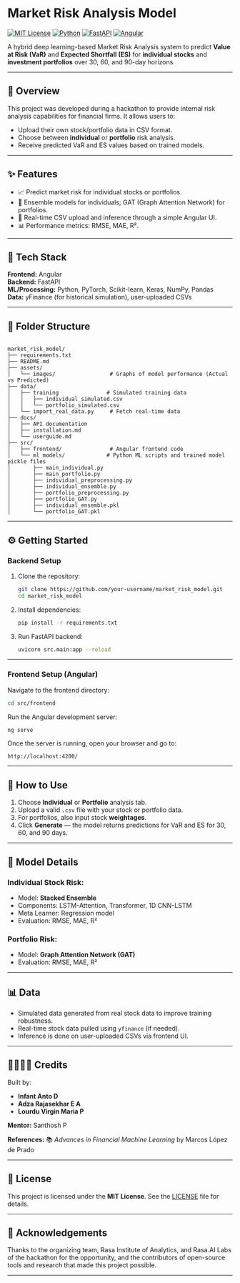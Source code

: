 # Market Risk Analysis Model

[![MIT License](https://img.shields.io/badge/License-MIT-green.svg)](LICENSE)
[![Python](https://img.shields.io/badge/Python-3.9+-blue.svg)](https://www.python.org/)
[![FastAPI](https://img.shields.io/badge/FastAPI-Backend-green.svg)](https://fastapi.tiangolo.com/)
[![Angular](https://img.shields.io/badge/Angular-Frontend-red.svg)](https://angular.io/)

A hybrid deep learning-based Market Risk Analysis system to predict **Value at Risk (VaR)** and **Expected Shortfall (ES)** for **individual stocks** and **investment portfolios** over 30, 60, and 90-day horizons.

---

## 🚀 Overview

This project was developed during a hackathon to provide internal risk analysis capabilities for financial firms. It allows users to:

- Upload their own stock/portfolio data in CSV format.
- Choose between **individual** or **portfolio** risk analysis.
- Receive predicted VaR and ES values based on trained models.

---

## ✨ Features

- 📈 Predict market risk for individual stocks or portfolios.
- 🧠 Ensemble models for individuals; GAT (Graph Attention Network) for portfolios.
- 🔁 Real-time CSV upload and inference through a simple Angular UI.
- 📊 Performance metrics: RMSE, MAE, R².

---

## 🧰 Tech Stack

**Frontend:** Angular  
**Backend:** FastAPI  
**ML/Processing:** Python, PyTorch, Scikit-learn, Keras, NumPy, Pandas  
**Data:** yFinance (for historical simulation), user-uploaded CSVs

---

## 📁 Folder Structure

```

market_risk_model/
├── requirements.txt
├── README.md
├── assets/
│   └── images/                 # Graphs of model performance (Actual vs Predicted)
├── data/
│   ├── training               # Simulated training data
│   │   ├── individual_simulated.csv
│   │   └── portfolio_simulated.csv
│   └── import_real_data.py     # Fetch real-time data
├── docs/
│   ├── API documentation
│   ├── installation.md
│   └── userguide.md
├── src/
│   ├── frontend/               # Angular frontend code
│   └── ml models/             # Python ML scripts and trained model pickle files
│       ├── main_individual.py
│       ├── main_portfolio.py
│       ├── individual_preprocessing.py
│       ├── individual_ensemble.py
│       ├── portfolio_preprocessing.py
│       ├── portfolio_GAT.py
│       ├── individual_ensemble.pkl
│       └── portfolio_GAT.pkl

````

---

## ⚙️ Getting Started

### Backend Setup

1. Clone the repository:
   ```bash
   git clone https://github.com/your-username/market_risk_model.git
   cd market_risk_model
   ````

2. Install dependencies:

   ```bash
   pip install -r requirements.txt
   ```

3. Run FastAPI backend:

   ```bash
   uvicorn src.main:app --reload
   ```

---

### Frontend Setup (Angular)

Navigate to the frontend directory:

```bash
cd src/frontend
```

Run the Angular development server:

```bash
ng serve
```

Once the server is running, open your browser and go to:

```
http://localhost:4200/
```

---

## 🧪 How to Use

1. Choose **Individual** or **Portfolio** analysis tab.
2. Upload a valid `.csv` file with your stock or portfolio data.
3. For portfolios, also input stock **weightages**.
4. Click **Generate** — the model returns predictions for VaR and ES for 30, 60, and 90 days.

---

## 🧠 Model Details

### Individual Stock Risk:

* Model: **Stacked Ensemble**
* Components: LSTM-Attention, Transformer, 1D CNN-LSTM
* Meta Learner: Regression model
* Evaluation: RMSE, MAE, R²

### Portfolio Risk:

* Model: **Graph Attention Network (GAT)**
* Evaluation: RMSE, MAE, R²

---

## 📊 Data

* Simulated data generated from real stock data to improve training robustness.
* Real-time stock data pulled using `yfinance` (if needed).
* Inference is done on user-uploaded CSVs via frontend UI.

---

## 👨‍👩‍👧‍👦 Credits

Built by:

* **Infant Anto D**
* **Adza Rajasekhar E A**
* **Lourdu Virgin Maria P**

**Mentor:** Santhosh P

**References:**
📚 *Advances in Financial Machine Learning* by Marcos López de Prado

---

## 📄 License

This project is licensed under the **MIT License**.
See the [LICENSE](./LICENSE) file for details.

---

## 🙌 Acknowledgements

Thanks to the organizing team, Rasa Institute of Analytics, and Rasa.AI Labs of the hackathon for the opportunity, and the contributors of open-source tools and research that made this project possible.

---
